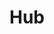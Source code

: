 ---
home: true
icon: house
title: Hub
tagline: A cloud server port hiding tool

actions:
  - text: Guide
    icon: lightbulb
    link: ./guide/
    type: primary

  - text: Download
    icon: download
    link: ./download/

highlights:
  - header: Support multiple cloud service providers
    features:
      - title: Tencent Cloud
        icon: /assets/providers/qcloud.svg
        details: <strong>CVM</strong> Cloud Virtual Machine<br><strong>Lighthouse</strong>
      - title: Aliyun
        icon: /assets/providers/aliyun.svg
        details: <strong>ECS</strong> Elastic Compute Service<br><strong>SAS</strong> Simple Application Server
      - title: Rainyun
        icon: /assets/providers/rainyun.png
        details: <strong>RCS</strong> Cloud Server
---